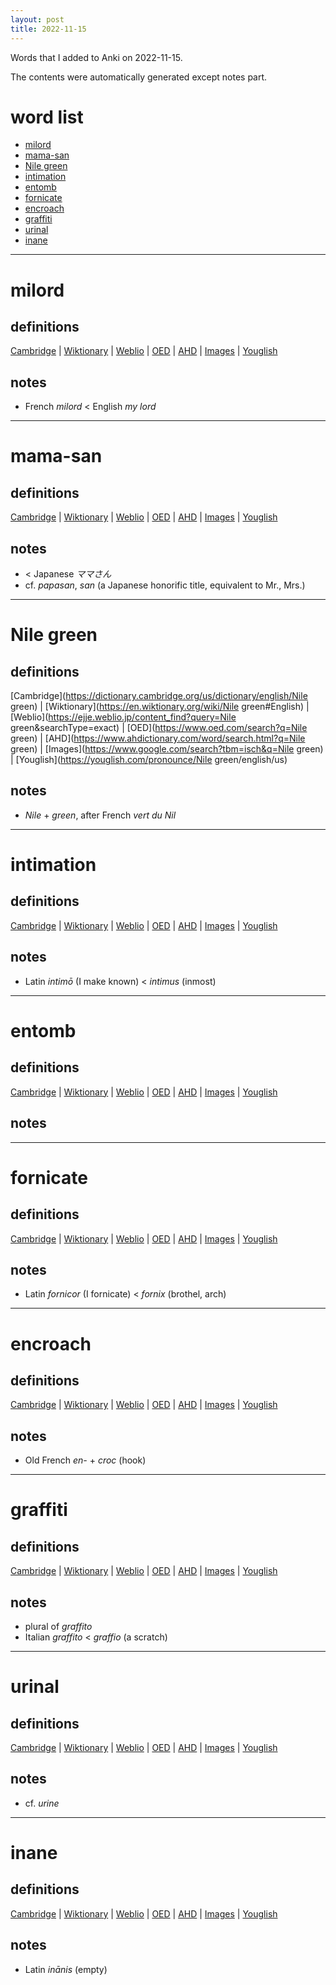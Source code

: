 ```yaml
---
layout: post
title: 2022-11-15
---
```


Words that I added to Anki on 2022-11-15.

The contents were automatically generated except notes part.
# word list
- [milord](#milord)
- [mama-san](#mama-san)
- [Nile green](#nile-green)
- [intimation](#intimation)
- [entomb](#entomb)
- [fornicate](#fornicate)
- [encroach](#encroach)
- [graffiti](#graffiti)
- [urinal](#urinal)
- [inane](#inane)

---

# milord
## definitions
[Cambridge](https://dictionary.cambridge.org/us/dictionary/english/milord)
|
[Wiktionary](https://en.wiktionary.org/wiki/milord#English)
|
[Weblio](https://ejje.weblio.jp/content_find?query=milord&searchType=exact)
|
[OED](https://www.oed.com/search?q=milord)
|
[AHD](https://www.ahdictionary.com/word/search.html?q=milord)
|
[Images](https://www.google.com/search?tbm=isch&q=milord)
|
[Youglish](https://youglish.com/pronounce/milord/english/us)

## notes
- French *milord* &lt; English *my lord*

---

# mama-san
## definitions
[Cambridge](https://dictionary.cambridge.org/us/dictionary/english/mama-san)
|
[Wiktionary](https://en.wiktionary.org/wiki/mama-san#English)
|
[Weblio](https://ejje.weblio.jp/content_find?query=mama-san&searchType=exact)
|
[OED](https://www.oed.com/search?q=mama-san)
|
[AHD](https://www.ahdictionary.com/word/search.html?q=mama-san)
|
[Images](https://www.google.com/search?tbm=isch&q=mama-san)
|
[Youglish](https://youglish.com/pronounce/mama-san/english/us)

## notes
- &lt; Japanese *ママさん*
- cf. *papasan*, *san* (a Japanese honorific title, equivalent to Mr., Mrs.)

---

# Nile green
## definitions
[Cambridge](https://dictionary.cambridge.org/us/dictionary/english/Nile green)
|
[Wiktionary](https://en.wiktionary.org/wiki/Nile green#English)
|
[Weblio](https://ejje.weblio.jp/content_find?query=Nile green&searchType=exact)
|
[OED](https://www.oed.com/search?q=Nile green)
|
[AHD](https://www.ahdictionary.com/word/search.html?q=Nile green)
|
[Images](https://www.google.com/search?tbm=isch&q=Nile green)
|
[Youglish](https://youglish.com/pronounce/Nile green/english/us)

## notes
- *Nile* + *green*, after French *vert du Nil*

---

# intimation
## definitions
[Cambridge](https://dictionary.cambridge.org/us/dictionary/english/intimation)
|
[Wiktionary](https://en.wiktionary.org/wiki/intimation#English)
|
[Weblio](https://ejje.weblio.jp/content_find?query=intimation&searchType=exact)
|
[OED](https://www.oed.com/search?q=intimation)
|
[AHD](https://www.ahdictionary.com/word/search.html?q=intimation)
|
[Images](https://www.google.com/search?tbm=isch&q=intimation)
|
[Youglish](https://youglish.com/pronounce/intimation/english/us)

## notes
- Latin *intimō* (I make known) &lt; *intimus* (inmost)

---

# entomb
## definitions
[Cambridge](https://dictionary.cambridge.org/us/dictionary/english/entomb)
|
[Wiktionary](https://en.wiktionary.org/wiki/entomb#English)
|
[Weblio](https://ejje.weblio.jp/content_find?query=entomb&searchType=exact)
|
[OED](https://www.oed.com/search?q=entomb)
|
[AHD](https://www.ahdictionary.com/word/search.html?q=entomb)
|
[Images](https://www.google.com/search?tbm=isch&q=entomb)
|
[Youglish](https://youglish.com/pronounce/entomb/english/us)

## notes

---

# fornicate
## definitions
[Cambridge](https://dictionary.cambridge.org/us/dictionary/english/fornicate)
|
[Wiktionary](https://en.wiktionary.org/wiki/fornicate#English)
|
[Weblio](https://ejje.weblio.jp/content_find?query=fornicate&searchType=exact)
|
[OED](https://www.oed.com/search?q=fornicate)
|
[AHD](https://www.ahdictionary.com/word/search.html?q=fornicate)
|
[Images](https://www.google.com/search?tbm=isch&q=fornicate)
|
[Youglish](https://youglish.com/pronounce/fornicate/english/us)

## notes
- Latin *fornicor* (I fornicate) &lt; *fornix* (brothel, arch)

---

# encroach
## definitions
[Cambridge](https://dictionary.cambridge.org/us/dictionary/english/encroach)
|
[Wiktionary](https://en.wiktionary.org/wiki/encroach#English)
|
[Weblio](https://ejje.weblio.jp/content_find?query=encroach&searchType=exact)
|
[OED](https://www.oed.com/search?q=encroach)
|
[AHD](https://www.ahdictionary.com/word/search.html?q=encroach)
|
[Images](https://www.google.com/search?tbm=isch&q=encroach)
|
[Youglish](https://youglish.com/pronounce/encroach/english/us)

## notes
- Old French *en-* + *croc* (hook)

---

# graffiti
## definitions
[Cambridge](https://dictionary.cambridge.org/us/dictionary/english/graffiti)
|
[Wiktionary](https://en.wiktionary.org/wiki/graffiti#English)
|
[Weblio](https://ejje.weblio.jp/content_find?query=graffiti&searchType=exact)
|
[OED](https://www.oed.com/search?q=graffiti)
|
[AHD](https://www.ahdictionary.com/word/search.html?q=graffiti)
|
[Images](https://www.google.com/search?tbm=isch&q=graffiti)
|
[Youglish](https://youglish.com/pronounce/graffiti/english/us)

## notes
- plural of *graffito*
- Italian *graffito* &lt; *graffio* (a scratch)

---

# urinal
## definitions
[Cambridge](https://dictionary.cambridge.org/us/dictionary/english/urinal)
|
[Wiktionary](https://en.wiktionary.org/wiki/urinal#English)
|
[Weblio](https://ejje.weblio.jp/content_find?query=urinal&searchType=exact)
|
[OED](https://www.oed.com/search?q=urinal)
|
[AHD](https://www.ahdictionary.com/word/search.html?q=urinal)
|
[Images](https://www.google.com/search?tbm=isch&q=urinal)
|
[Youglish](https://youglish.com/pronounce/urinal/english/us)

## notes
- cf. *urine*

---

# inane
## definitions
[Cambridge](https://dictionary.cambridge.org/us/dictionary/english/inane)
|
[Wiktionary](https://en.wiktionary.org/wiki/inane#English)
|
[Weblio](https://ejje.weblio.jp/content_find?query=inane&searchType=exact)
|
[OED](https://www.oed.com/search?q=inane)
|
[AHD](https://www.ahdictionary.com/word/search.html?q=inane)
|
[Images](https://www.google.com/search?tbm=isch&q=inane)
|
[Youglish](https://youglish.com/pronounce/inane/english/us)

## notes
- Latin *inānis* (empty)

